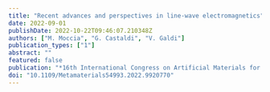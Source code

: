 ```yaml
---
title: "Recent advances and perspectives in line-wave electromagnetics"
date: 2022-09-01
publishDate: 2022-10-22T09:46:07.210348Z
authors: ["M. Moccia", "G. Castaldi", "V. Galdi"]
publication_types: ["1"]
abstract: ""
featured: false
publication: "*16th International Congress on Artificial Materials for Novel Wave Phenomena (METAMATERIALS)*"
doi: "10.1109/Metamaterials54993.2022.9920770"
---
```


